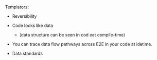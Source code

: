 
Templators:
* Reversibility

* Code looks like data
  * (data structure can be seen in cod eat compile-time)

* You can trace data flow pathways across E2E in your code at idetime.

* Data standards
